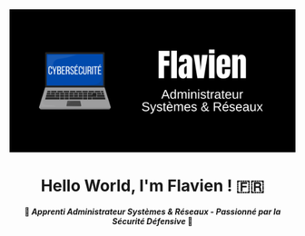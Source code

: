 <div align="center">
  <img src="profil_fvrrmn.png" alt="Photo de profil">
</div>

<div align="center">
  <h1>Hello World, I'm Flavien ! 🇫🇷</h1>
  
  <b>🌱 *Apprenti Administrateur Systèmes & Réseaux - Passionné par la Sécurité Défensive* 🔵</b>
</div>
